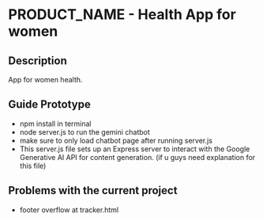 # PRODUCT_NAME - Health App for women
## Description
App for women health.  

## Guide Prototype
- npm install in terminal
- node server.js to run the gemini chatbot
- make sure to only load chatbot page after running server.js
- This server.js file sets up an Express server to interact with the Google Generative AI API for content generation. (if u guys need explanation for this file)
  
## Problems with the current project
- footer overflow at tracker.html
